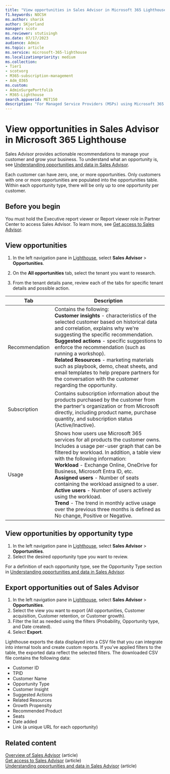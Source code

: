 ```yaml
---
title: "View opportunities in Sales Advisor in Microsoft 365 Lighthouse"
f1.keywords: NOCSH
ms.author: sharik
author: SKjerland
manager: scotv
ms.reviewer: stutisingh
ms.date: 07/17/2023
audience: Admin
ms.topic: article
ms.service: microsoft-365-lighthouse
ms.localizationpriority: medium
ms.collection:
- Tier1
- scotvorg
- M365-subscription-management
- Adm_O365
ms.custom:
- AdminSurgePortfolib
- M365-Lighthouse                         
search.appverid: MET150
description: "For Managed Service Providers (MSPs) using Microsoft 365 Lighthouse, learn how to view sales opportunities using Sales Advisor."
---
```


# View opportunities in Sales Advisor in Microsoft 365 Lighthouse

Sales Advisor provides actionable recommendations to manage your customer and grow your business. To understand what an opportunity is, see [Understanding opportunities and data in Sales Advisor](m365-lighthouse-understanding-opportunities-and-data.md).

Each customer can have zero, one, or more opportunities. Only customers with one or more opportunities are populated into the opportunities table. Within each opportunity type, there will be only up to one opportunity per customer.

## Before you begin

You must hold the Executive report viewer or Report viewer role in Partner Center to access Sales Advisor. To learn more, see [Get access to Sales Advisor](m365-lighthouse-get-access-to-sales-advisor.md).

## View opportunities

1. In the left navigation pane in <a href="https://go.microsoft.com/fwlink/p/?linkid=2168110" target="_blank">Lighthouse</a>, select **Sales Advisor** > **Opportunities**.

2. On the **All opportunities** tab, select the tenant you want to research.

3. From the tenant details pane, review each of the tabs for specific tenant details and possible action.

|Tab      |Description  |
|---------|---------|
|Recommendation     |  Contains the following:  <br>**Customer insights** - characteristics of the selected customer based on historical data and correlation, explains why we're suggesting the specific recommendation.  <br>**Suggested actions** - specific suggestions to enforce the recommendation (such as running a workshop).  <br>**Related Resources** - marketing materials such as playbook, demo, cheat sheets, and email templates to help prepare partners for the conversation with the customer regarding the opportunity.       |
|Subscription     | Contains subscription information about the products purchased by the customer from the partner's organization or from Microsoft directly, including product name, purchase quantity, and subscription status (Active/Inactive).         |
|Usage     | Shows how users use Microsoft 365 services for all products the customer owns. Includes a usage per-user graph that can be filtered by workload. In addition, a table view with the following information:<br>**Workload** - Exchange Online, OneDrive for Business, Microsoft Entra ID, etc.<br>**Assigned users** - Number of seats containing the workload assigned to a user.<br>**Active users** - Number of users actively using the workload.<br>**Trend** - The trend in monthly active usage over the previous three months is defined as No change, Positive or Negative.        |

## View opportunities by opportunity type

1. In the left navigation pane in <a href="https://go.microsoft.com/fwlink/p/?linkid=2168110" target="_blank">Lighthouse</a>, select **Sales Advisor** > **Opportunities**.
2. Select the desired opportunity type you want to review.

For a definition of each opportunity type, see the Opportunity Type section in [Understanding opportunities and data in Sales Advisor](m365-lighthouse-understanding-opportunities-and-data.md).

## Export opportunities out of Sales Advisor

1. In the left navigation pane in <a href="https://go.microsoft.com/fwlink/p/?linkid=2168110" target="_blank">Lighthouse</a>, select **Sales Advisor** > **Opportunities**.
2. Select the view you want to export (All opportunities, Customer acquisition, Customer retention, or Customer growth).
3. Filter the list as needed using the filters (Probability, Opportunity type, and Date created).
4. Select **Export**.

Lighthouse exports the data displayed into a CSV file that you can integrate into internal tools and create custom reports. If you've applied filters to the table, the exported data reflect the selected filters. The downloaded CSV file contains the following data:

- Customer ID
- TPID
- Customer Name
- Opportunity Type
- Customer Insight
- Suggested Actions
- Related Resources
- Growth Propensity
- Recommended Product
- Seats
- Date added
- Link (a unique URL for each opportunity)

## Related content
  
[Overview of Sales Advisor](m365-lighthouse-sales-advisor-overview.md) (article)\
[Get access to Sales Advisor](m365-lighthouse-get-access-to-sales-advisor.md) (article)\
[Understanding opportunities and data in Sales Advisor](m365-lighthouse-understanding-opportunities-and-data.md) (article)
